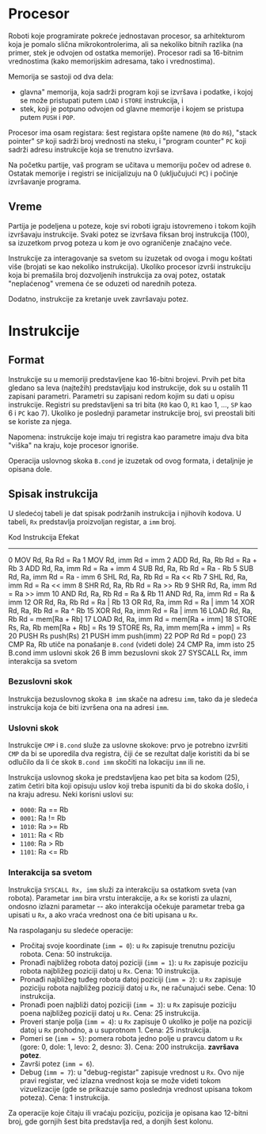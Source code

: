 # Procesor

Roboti koje programirate pokreće jednostavan procesor, sa arhitekturom
koja je pomalo slična mikrokontrolerima, ali sa nekoliko bitnih
razlika (na primer, stek je odvojen od ostatka memorije). Procesor
radi sa 16-bitnim vrednostima (kako memorijskim adresama, tako i
vrednostima).

Memorija se sastoji od dva dela:

* glavna" memorija, koja sadrži program koji se izvršava i podatke, i
  kojoj se može pristupati putem `LOAD` i `STORE` instrukcija, i 
* stek, koji je potpuno odvojen od glavne memorije i kojem se pristupa
  putem `PUSH` i `POP`.

Procesor ima osam registara: šest registara opšte namene (`R0` do
`R6`), "stack pointer" `SP` koji sadrži broj vrednosti na steku, i
"program counter" `PC` koji sadrži adresu instrukcije koja se trenutno
izvršava.

Na početku partije, vaš program se učitava u memoriju počev od adrese
`0`. Ostatak memorije i registri se inicijalizuju na 0 (uključujući
`PC`) i počinje izvršavanje programa.

## Vreme

Partija je podeljena u poteze, koje svi roboti igraju istovremeno i
tokom kojih izvršavaju instrukcije. Svaki potez se izvršava fiksan
broj instrukcija (100), sa izuzetkom prvog poteza u kom je ovo
ograničenje značajno veće.

Instrukcije za interagovanje sa svetom su izuzetak od ovoga i mogu
koštati više (brojati se kao nekoliko instrukcija). Ukoliko procesor
izvrši instrukciju koja bi premašila broj dozvoljenih instrukcija za
ovaj potez, ostatak "neplaćenog" vremena će se oduzeti od narednih
poteza.

Dodatno, instrukcije za kretanje uvek završavaju potez.

# Instrukcije

## Format

Instrukcije su u memoriji predstavljene kao 16-bitni brojevi. Prvih
pet bita gledano sa leva (najtežih) predstavljaju kod instrukcije, dok
su u ostalih 11 zapisani parametri. Parametri su zapisani redom kojim
su dati u opisu instrukcije. Registri su predstavljeni sa tri bita
(`R0` kao 0, `R1` kao 1, ..., `SP` kao 6 i `PC` kao 7). Ukoliko je
poslednji parametar instrukcije broj, svi preostali biti se koriste za
njega.

Napomena: instrukcije koje imaju tri registra kao parametre imaju dva
bita "viška" na kraju, koje procesor ignoriše.

Operacija uslovnog skoka `B.cond` je izuzetak od ovog formata, i
detaljnije je opisana dole.

## Spisak instrukcija

U sledećoj tabeli je dat spisak podržanih instrukcija i njihovih
kodova. U tabeli, `Rx` predstavlja proizvoljan registar, a `imm` broj.

Kod  Instrukcija        Efekat
---  -----------        ------
  0  MOV Rd, Ra         Rd = Ra
  1  MOV Rd, imm        Rd = imm
  2  ADD Rd, Ra, Rb     Rd = Ra + Rb
  3  ADD Rd, Ra, imm    Rd = Ra + imm
  4  SUB Rd, Ra, Rb     Rd = Ra - Rb
  5  SUB Rd, Ra, imm    Rd = Ra - imm
  6  SHL Rd, Ra, Rb     Rd = Ra << Rb
  7  SHL Rd, Ra, imm    Rd = Ra << imm
  8  SHR Rd, Ra, Rb     Rd = Ra >> Rb
  9  SHR Rd, Ra, imm    Rd = Ra >> imm
 10  AND Rd, Ra, Rb     Rd = Ra & Rb
 11  AND Rd, Ra, imm    Rd = Ra & imm
 12  OR Rd, Ra, Rb      Rd = Ra | Rb
 13  OR Rd, Ra, imm     Rd = Ra | imm
 14  XOR Rd, Ra, Rb     Rd = Ra ^ Rb
 15  XOR Rd, Ra, imm    Rd = Ra | imm
 16  LOAD Rd, Ra, Rb    Rd = mem[Ra + Rb]
 17  LOAD Rd, Ra, imm   Rd = mem[Ra + imm]
 18  STORE Rs, Ra, Rb   mem[Ra + Rb] = Rs
 19  STORE Rs, Ra, imm  mem[Ra + imm] = Rs
 20  PUSH Rs            push(Rs)
 21  PUSH imm           push(imm)
 22  POP Rd             Rd = pop()
 23  CMP Ra, Rb         utiče na ponašanje `B.cond` (videti dole)
 24  CMP Ra, imm        isto
 25  B.cond imm         uslovni skok
 26  B imm              bezuslovni skok
 27  SYSCALL Rx, imm    interakcija sa svetom

### Bezuslovni skok

Instrukcija bezuslovnog skoka `B imm` skače na adresu `imm`, tako da
je sledeća instrukcija koja će biti izvršena ona na adresi `imm`.

### Uslovni skok

Instrukcije `CMP` i `B.cond` služe za uslovne skokove: prvo je
potrebno izvršiti `CMP` da bi se uporedila dva registra, čiji će se
rezultat dalje koristiti da bi se odlučilo da li će skok `B.cond imm`
skočiti na lokaciju `imm` ili ne. 

Instrukcija uslovnog skoka je predstavljena kao pet bita sa kodom
(25), zatim četiri bita koji opisuju uslov koji treba ispuniti da bi
do skoka došlo, i na kraju adresu. Neki korisni uslovi su:

* `0000`: Ra == Rb
* `0001`: Ra != Rb
* `1010`: Ra >= Rb
* `1011`: Ra < Rb
* `1100`: Ra > Rb
* `1101`: Ra <= Rb

### Interakcija sa svetom

Instrukcija `SYSCALL Rx, imm` služi za interakciju sa ostatkom sveta
(van robota). Parametar `imm` bira vrstu interakcije, a `Rx` se
koristi za ulazni, ondosno izlazni parametar -- ako interakcija
očekuje parametar treba ga upisati u `Rx`, a ako vraća vrednost ona će
biti upisana u `Rx`.

Na raspolaganju su sledeće operacije:

* Pročitaj svoje koordinate (`imm = 0`): u `Rx` zapisuje trenutnu
  poziciju robota. Cena: 50 instrukcija.
* Pronađi najbližeg robota datoj poziciji (`imm = 1`): u `Rx` zapisuje
  poziciju robota najbližeg poziciji datoj u `Rx`. Cena: 10
  instrukcija.
* Pronađi najbližeg tuđeg robota datoj poziciji (`imm = 2`): u `Rx`
  zapisuje poziciju robota najbližeg poziciji datoj u `Rx`, ne
  računajući sebe. Cena: 10 instrukcija.
* Pronađi poen najbliži datoj poziciji (`imm = 3`): u `Rx` zapisuje
  poziciju poena najbližeg poziciji datoj u `Rx`. Cena: 25
  instrukcija.
* Proveri stanje polja (`imm = 4`): u `Rx` zapisuje 0 ukoliko je polje
  na poziciji datoj u `Rx` prohodno, a u suprotnom 1. Cena: 25
  instrukcija.
* Pomeri se (`imm = 5`): pomera robota jedno polje u pravcu datom u
  `Rx` (gore: 0, dole: 1, levo: 2, desno: 3). Cena: 200
  instrukcija. **završava potez**.
* Završi potez (`imm = 6`).
* Debug (`imm = 7`): u "debug-registar" zapisuje vrednost u `Rx`. Ovo
  nije pravi registar, već izlazna vrednost koja se može videti tokom
  vizuelizacije (gde se prikazuje samo poslednja vrednost upisana
  tokom poteza). Cena: 1 instrukcija.

Za operacije koje čitaju ili vraćaju poziciju, pozicija je opisana kao
12-bitni broj, gde gornjih šest bita predstavlja red, a donjih šest
kolonu.